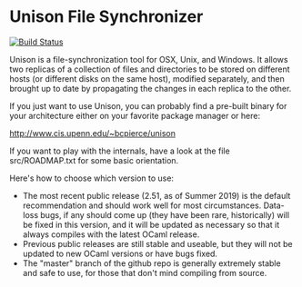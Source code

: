 Unison File Synchronizer
========================

[![Build Status](https://travis-ci.org/bcpierce00/unison.svg?branch=master)](https://travis-ci.org/bcpierce00/unison)

Unison is a file-synchronization tool for OSX, Unix, and Windows. It allows two
replicas of a collection of files and directories to be stored on different
hosts (or different disks on the same host), modified separately, and then
brought up to date by propagating the changes in each replica to the other.

If you just want to use Unison, you can probably find a pre-built binary for
your architecture either on your favorite package manager or here:

   http://www.cis.upenn.edu/~bcpierce/unison

If you want to play with the internals, have a look at the file
src/ROADMAP.txt for some basic orientation.

Here's how to choose which version to use: 

  - The most recent public release (2.51, as of Summer 2019) is the default
    recommendation and should work well for most circumstances.  Data-loss
    bugs, if any should come up (they have been rare, historically) will be
    fixed in this version, and it will be updated as necessary so that it
    always compiles with the latest OCaml release.
  - Previous public releases are still stable and useable, but they will not
    be updated to new OCaml versions or have bugs fixed.
  - The "master" branch of the github repo is generally extremely stable and
    safe to use, for those that don't mind compiling from source.
